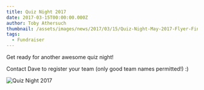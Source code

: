 ```yaml
---
title: Quiz Night 2017
date: 2017-03-15T00:00:00.000Z
author: Toby Athersuch
thumbnail: /assets/images/news/2017/03/15/Quiz-Night-May-2017-Flyer-Final-690px.jpg
tags:
  - Fundraiser
---
```


Get ready for another awesome quiz night!

Contact Dave to register your team (only good team names permitted!) :)

![Quiz Night 2017](/assets/images/news/2017/03/15/Quiz-Night-May-2017-Flyer-Final-690px.jpg)